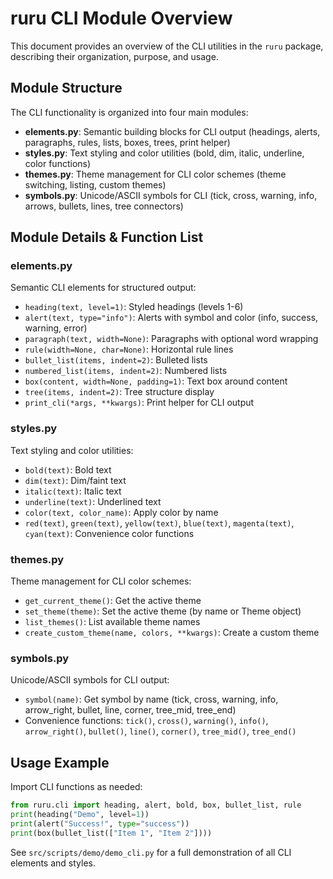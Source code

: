 # ruru CLI Module Overview

This document provides an overview of the CLI utilities in the `ruru` package, describing their organization, purpose, and usage.

## Module Structure

The CLI functionality is organized into four main modules:

- **elements.py**: Semantic building blocks for CLI output (headings, alerts, paragraphs, rules, lists, boxes, trees, print helper)
- **styles.py**: Text styling and color utilities (bold, dim, italic, underline, color functions)
- **themes.py**: Theme management for CLI color schemes (theme switching, listing, custom themes)
- **symbols.py**: Unicode/ASCII symbols for CLI (tick, cross, warning, info, arrows, bullets, lines, tree connectors)

## Module Details & Function List

### elements.py
Semantic CLI elements for structured output:
- `heading(text, level=1)`: Styled headings (levels 1-6)
- `alert(text, type="info")`: Alerts with symbol and color (info, success, warning, error)
- `paragraph(text, width=None)`: Paragraphs with optional word wrapping
- `rule(width=None, char=None)`: Horizontal rule lines
- `bullet_list(items, indent=2)`: Bulleted lists
- `numbered_list(items, indent=2)`: Numbered lists
- `box(content, width=None, padding=1)`: Text box around content
- `tree(items, indent=2)`: Tree structure display
- `print_cli(*args, **kwargs)`: Print helper for CLI output

### styles.py
Text styling and color utilities:
- `bold(text)`: Bold text
- `dim(text)`: Dim/faint text
- `italic(text)`: Italic text
- `underline(text)`: Underlined text
- `color(text, color_name)`: Apply color by name
- `red(text)`, `green(text)`, `yellow(text)`, `blue(text)`, `magenta(text)`, `cyan(text)`: Convenience color functions

### themes.py
Theme management for CLI color schemes:
- `get_current_theme()`: Get the active theme
- `set_theme(theme)`: Set the active theme (by name or Theme object)
- `list_themes()`: List available theme names
- `create_custom_theme(name, colors, **kwargs)`: Create a custom theme

### symbols.py
Unicode/ASCII symbols for CLI output:
- `symbol(name)`: Get symbol by name (tick, cross, warning, info, arrow_right, bullet, line, corner, tree_mid, tree_end)
- Convenience functions: `tick()`, `cross()`, `warning()`, `info()`, `arrow_right()`, `bullet()`, `line()`, `corner()`, `tree_mid()`, `tree_end()`

## Usage Example

Import CLI functions as needed:
```python
from ruru.cli import heading, alert, bold, box, bullet_list, rule
print(heading("Demo", level=1))
print(alert("Success!", type="success"))
print(box(bullet_list(["Item 1", "Item 2"])))
```

See `src/scripts/demo/demo_cli.py` for a full demonstration of all CLI elements and styles.

